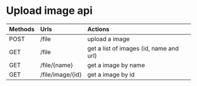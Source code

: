 # Upload image api

| Methods | Urls             | Actions                                 |
|:--------|:-----------------|:----------------------------------------|
| POST    | /file            | upload a image                          |
| GET     | /file            | get a list of images (id, name and url) |
| GET     | /file/{name}     | get a image by name                     |
| GET     | /file/image/{id} | get a image by id                       |
